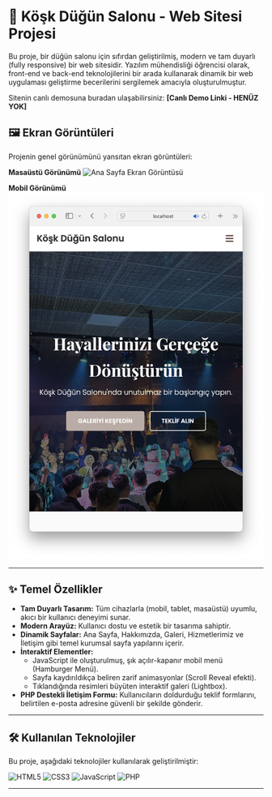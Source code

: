 # 💍 Köşk Düğün Salonu - Web Sitesi Projesi

Bu proje, bir düğün salonu için sıfırdan geliştirilmiş, modern ve tam duyarlı (fully responsive) bir web sitesidir. Yazılım mühendisliği öğrencisi olarak, front-end ve back-end teknolojilerini bir arada kullanarak dinamik bir web uygulaması geliştirme becerilerini sergilemek amacıyla oluşturulmuştur.

Sitenin canlı demosuna buradan ulaşabilirsiniz: **[Canlı Demo Linki - HENÜZ YOK]**

## 🖼️ Ekran Görüntüleri


Projenin genel görünümünü yansıtan ekran görüntüleri:

**Masaüstü Görünümü**
![Ana Sayfa Ekran Görüntüsü](images/desktop_ss.png)

**Mobil Görünümü**
![Mobil Ekran Görüntüsü](images/mobile_ss.png)


---

## ✨ Temel Özellikler

- **Tam Duyarlı Tasarım:** Tüm cihazlarla (mobil, tablet, masaüstü) uyumlu, akıcı bir kullanıcı deneyimi sunar.
- **Modern Arayüz:** Kullanıcı dostu ve estetik bir tasarıma sahiptir.
- **Dinamik Sayfalar:** Ana Sayfa, Hakkımızda, Galeri, Hizmetlerimiz ve İletişim gibi temel kurumsal sayfa yapılarını içerir.
- **İnteraktif Elementler:**
    - JavaScript ile oluşturulmuş, şık açılır-kapanır mobil menü (Hamburger Menü).
    - Sayfa kaydırıldıkça beliren zarif animasyonlar (Scroll Reveal efekti).
    - Tıklandığında resimleri büyüten interaktif galeri (Lightbox).
- **PHP Destekli İletişim Formu:** Kullanıcıların doldurduğu teklif formlarını, belirtilen e-posta adresine güvenli bir şekilde gönderir.

---

## 🛠️ Kullanılan Teknolojiler

Bu proje, aşağıdaki teknolojiler kullanılarak geliştirilmiştir:

![HTML5](https://img.shields.io/badge/HTML5-E34F26?style=for-the-badge&logo=html5&logoColor=white)
![CSS3](https://img.shields.io/badge/CSS3-1572B6?style=for-the-badge&logo=css3&logoColor=white)
![JavaScript](https://img.shields.io/badge/JavaScript-F7DF1E?style=for-the-badge&logo=javascript&logoColor=black)
![PHP](https://img.shields.io/badge/PHP-777BB4?style=for-the-badge&logo=php&logoColor=white)

---


